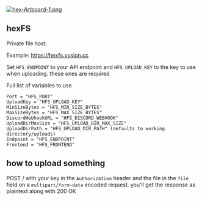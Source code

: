 [![hex-Artboard-1.png](https://i.postimg.cc/hG3JbB0b/hex-Artboard-1.png)](https://postimg.cc/4KVNsjqm)

## hexFS

Private file host.

Example: https://hexfs.vysion.cc

Set `HFS_ENDPOINT` to your API endpoint and `HFS_UPLOAD_KEY` to the key to use when uploading. these ones are required

Full list of variables to use

	Port = "HFS_PORT"
	UploadKey = "HFS_UPLOAD_KEY"
	MinSizeBytes = "HFS_MIN_SIZE_BYTES"
	MaxSizeBytes = "HFS_MAX_SIZE_BYTES"
	DiscordWebhookURL = "HFS_DISCORD_WEBHOOK"
	UploadDirMaxSize = "HFS_UPLOAD_DIR_MAX_SIZE"
	UploadDirPath = "HFS_UPLOAD_DIR_PATH" (defaults to working directory/uploads)
	Endpoint = "HFS_ENDPOINT"
	Frontend = "HFS_FRONTEND"
	
## how to upload something

POST / with your key in the `Authorization` header and the file in the `file` field on a `multipart/form-data` encoded request. you'll get the response as plaintext along with 200 OK